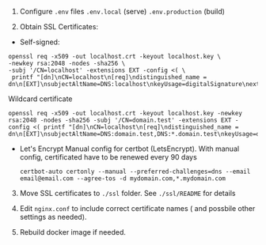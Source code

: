 1. Configure `.env` files `.env.local` (serve) `.env.production` (build)

2. Obtain SSL Certificates:

 - Self-signed: 

  ```
  openssl req -x509 -out localhost.crt -keyout localhost.key \
  -newkey rsa:2048 -nodes -sha256 \
  -subj '/CN=localhost' -extensions EXT -config <( \
   printf "[dn]\nCN=localhost\n[req]\ndistinguished_name = dn\n[EXT]\nsubjectAltName=DNS:localhost\nkeyUsage=digitalSignature\nextendedKeyUsage=serverAuth")
  ```

  Wildcard certificate
  ```
  openssl req -x509 -out localhost.crt -keyout localhost.key -newkey rsa:2048 -nodes -sha256 -subj '/CN=domain.test' -extensions EXT -config <( printf "[dn]\nCN=localhost\n[req]\ndistinguished_name = dn\n[EXT]\nsubjectAltName=DNS:domain.test,DNS:*.domain.test\nkeyUsage=digitalSignature\nextendedKeyUsage=serverAuth")
  ```

- Let's Encrypt
  Manual config for certbot (LetsEncrypt). With manual config, certificated have to be renewed every 90 days

  ```
  certbot-auto certonly --manual --preferred-challenges=dns --email email@email.com --agree-tos -d mydomain.com,*.mydomain.com
  ```

3. Move SSL certificates to `./ssl` folder. See `./ssl/README` for details

4. Edit `nginx.conf` to include correct certificate names ( and possbile other settings as needed).

5. Rebuild docker image if needed.


